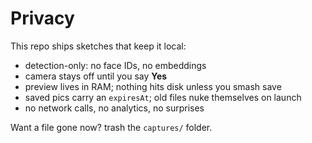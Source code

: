 # Privacy

This repo ships sketches that keep it local:

- detection-only: no face IDs, no embeddings
- camera stays off until you say **Yes**
- preview lives in RAM; nothing hits disk unless you smash save
- saved pics carry an `expiresAt`; old files nuke themselves on launch
- no network calls, no analytics, no surprises

Want a file gone now? trash the `captures/` folder.

